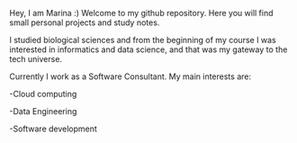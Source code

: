  
Hey, I am Marina :) 
Welcome to my github repository. Here you will find small personal projects and study notes. 

I studied biological sciences and from the beginning of my course I was interested in informatics and data science, and that was my gateway to the tech universe.

Currently I work as a Software Consultant. My main interests are:

-Cloud computing

-Data Engineering

-Software development


